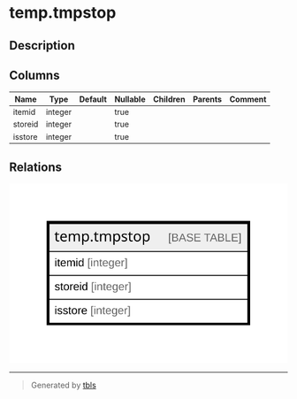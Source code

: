 # temp.tmpstop

## Description

## Columns

| Name | Type | Default | Nullable | Children | Parents | Comment |
| ---- | ---- | ------- | -------- | -------- | ------- | ------- |
| itemid | integer |  | true |  |  |  |
| storeid | integer |  | true |  |  |  |
| isstore | integer |  | true |  |  |  |

## Relations

![er](temp.tmpstop.svg)

---

> Generated by [tbls](https://github.com/k1LoW/tbls)
